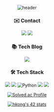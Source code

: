 <div align="center">

![header](https://capsule-render.vercel.app/api?type=waving&color=DCD6F7&height=260&section=header&text=Hyeonsol%20Kong&fontSize=60&fontColor=A6B1E1&fontAlignY=40&desc=besyia0k0,%20hkong&descAlignY=52&descAlign=61&animation=fadeIn)
### ✉️ Contact
<a href="mailto:besyia0k0@gmail.com"><img src="https://img.shields.io/badge/Gmail-D14836?style=for-the-badge&logo=gmail&logoColor=white&link=mailto:besyia0k0@gmail.com"/></a>
<a href="mailto:hkong@student.42seoul.kr"><img src="https://img.shields.io/badge/42Seoul-000000?style=for-the-badge&logo=42&logoColor=white&link=mailto:hkong@student.42seoul.kr"/></a>

### 📚 Tech Blog
<a href="https://velog.io/@besyia0k0"><img src="https://img.shields.io/badge/Velog-20C997?style=for-the-badge&logo=Velog&logoColor=white"/></a>

### 🛠 Tech Stack
<img src="https://img.shields.io/badge/C-A8B9CC?style=for-the-badge&logo=C&logoColor=white"/> <img src="https://img.shields.io/badge/C++-00599C?style=for-the-badge&logo=C%2B%2B&logoColor=white"/> <img alt="Python" src ="https://img.shields.io/badge/Python-3776AB.svg?&style=for-the-badge&logo=Python&logoColor=white"/> <img src="https://img.shields.io/badge/Java-007396?style=for-the-badge&logo=Java&logoColor=white"/> <img src="https://img.shields.io/badge/MySQL-4479A1?style=for-the-badge&logo=MySQL&logoColor=white"/>

[![Solved.ac Profile](http://mazassumnida.wtf/api/v2/generate_badge?boj=besyia0k0)](https://solved.ac/besyia0k0)

[![hkong's 42 stats](https://badge42.vercel.app/api/v2/cl1nasz59003509mr46v2ku1d/stats?cursusId=21&coalitionId=85)](https://github.com/JaeSeoKim/badge42)
